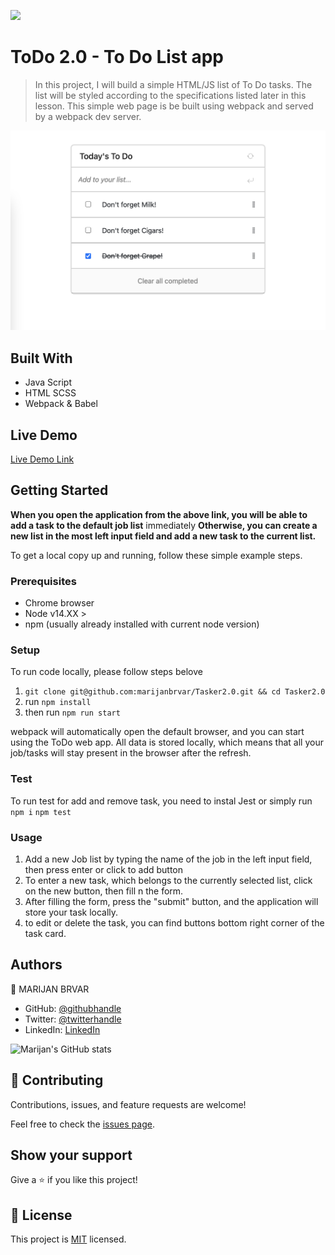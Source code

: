 ![](https://img.shields.io/badge/Microverse-blueviolet)

# ToDo 2.0 - To Do List app

> In this project, I will build a simple HTML/JS list of To Do tasks. The list will be styled according to the specifications listed later in this lesson. This simple web page is be built using webpack and served by a webpack dev server.

![screenshot](./app_screenshot.png)

## Built With

- Java Script
- HTML SCSS
- Webpack & Babel

## Live Demo

[Live Demo Link](https://marijanbrvar.github.io/ToDo-2.0/)

## Getting Started

**When you open the application from the above link, you will be able to add a task to the default job list** immediately
**Otherwise, you can create a new list in the most left input field and add a new task to the current list.**


To get a local copy up and running, follow these simple example steps.

### Prerequisites
- Chrome browser
- Node v14.XX >
- npm (usually already installed with current node version)

### Setup
To run code locally, please follow steps belove
1. `git clone git@github.com:marijanbrvar/Tasker2.0.git && cd Tasker2.0`
2. run `npm install`
3. then run `npm run start`

webpack will automatically open the default browser, and you can start using the ToDo web app. All data is stored locally, which means that all your job/tasks will stay present in the browser after the refresh.

### Test
To run test for add and remove task, you need to instal Jest or simply run `npm i`
`npm test`
### Usage
1. Add a new Job list by typing the name of the job in the left input field, then press enter or click to add button
2. To enter a new task, which belongs to the currently selected list, click on the new button, then fill n the form.
3. After filling the form, press the "submit" button, and the application will store your task locally.
4. to edit or delete the task, you can find buttons bottom right corner of the task card.


## Authors

👤 MARIJAN BRVAR

- GitHub: [@githubhandle](https://github.com/marijanbrvar)
- Twitter: [@twitterhandle](https://twitter.com/marijanbrvar)
- LinkedIn: [LinkedIn](https://linkedin.com/in/marijanbrvar)

![Marijan's GitHub stats](https://github-readme-stats.vercel.app/api?username=marijanbrvar&count_private=true&theme=dark&show_icons=true)

## 🤝 Contributing

Contributions, issues, and feature requests are welcome!

Feel free to check the [issues page](https://github.com/marijanbrvar/ToDo-2.0/issues).

## Show your support

Give a ⭐️ if you like this project!

## 📝 License

This project is [MIT](./LICENSE) licensed.
